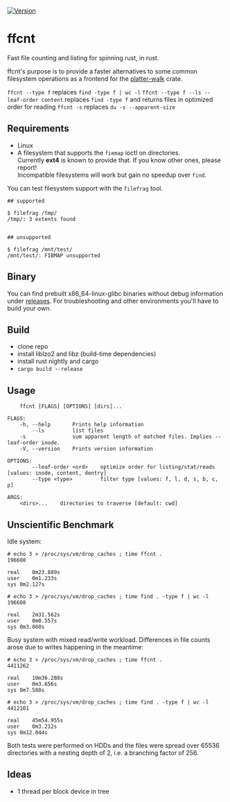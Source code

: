 [![Version](https://img.shields.io/crates/v/ffcnt.svg)](https://crates.io/crates/ffcnt)

# ffcnt 

Fast file counting and listing for spinning rust, in rust.

ffcnt's purpose is to provide a faster alternatives to some common filesystem operations as a frontend for the [platter-walk](https://github.com/the8472/platter-walk) crate.


`ffcnt --type f` replaces `find -type f | wc -l`
`ffcnt --type f --ls --leaf-order content` replaces `find -type f` and returns files in optimized order for reading 
`ffcnt -s` replaces `du -s --apparent-size`



## Requirements

* Linux
* A filesystem that supports the `fiemap` ioctl on directories.<br>
Currently **ext4** is known to provide that. If you know other ones, please report!<br>
Incompatible filesystems will work but gain no speedup over `find`.


You can test filesystem support with the `filefrag` tool.  

```
## supported

$ filefrag /tmp/
/tmp/: 3 extents found


## unsupported

$ filefrag /mnt/test/
/mnt/test/: FIBMAP unsupported
```

## Binary

You can find prebuilt x86_64-linux-glibc binaries without debug information under [releases](../../releases).
For troubleshooting and other environments you'll have to build your own.

## Build

* clone repo
* install liblzo2 and libz (build-time dependencies) 
* install rust nightly and cargo
* `cargo build --release`

## Usage

```
    ffcnt [FLAGS] [OPTIONS] [dirs]...

FLAGS:
    -h, --help       Prints help information
        --ls         list files
    -s               sum apparent length of matched files. Implies --leaf-order inode.
    -V, --version    Prints version information

OPTIONS:
        --leaf-order <ord>    optimize order for listing/stat/reads [values: inode, content, dentry]
        --type <type>         filter type [values: f, l, d, s, b, c, p]

ARGS:
    <dirs>...    directories to traverse [default: cwd]
```

## Unscientific Benchmark

Idle system:

```
# echo 3 > /proc/sys/vm/drop_caches ; time ffcnt .
196608

real	0m23.889s
user	0m1.233s
sys	0m2.127s

# echo 3 > /proc/sys/vm/drop_caches ; time find . -type f | wc -l
196608

real	2m31.562s
user	0m0.557s
sys	0m3.860s
```

Busy system with mixed read/write workload. Differences in file counts arose due to writes happening in the meantime:

```
# echo 3 > /proc/sys/vm/drop_caches ; time ffcnt . 
4411262

real	10m36.288s
user	0m3.656s
sys	0m7.588s

# echo 3 > /proc/sys/vm/drop_caches ; time find . -type f | wc -l
4412101

real	45m54.955s
user	0m3.212s
sys	0m12.044s
```

Both tests were performed on HDDs and the files were spread over 65536 directories with a nesting depth of 2, i.e. a branching factor of 256.


## Ideas

* 1 thread per block device in tree
